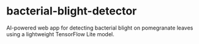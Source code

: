 # bacterial-blight-detector
AI-powered web app for detecting bacterial blight on pomegranate leaves using a lightweight TensorFlow Lite model.
